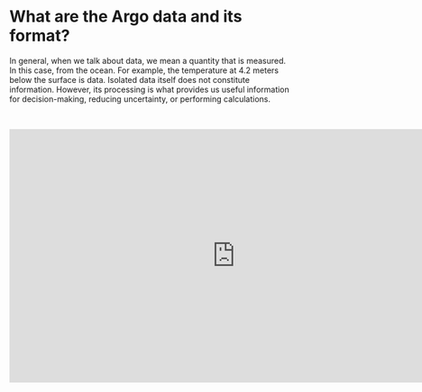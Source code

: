# What are the Argo data and its format?


In general, when we talk about data, we mean a quantity that is measured. In this case, from the ocean. For example, the temperature at 4.2 meters below the surface is data. Isolated data itself does not constitute information. However, its processing is what provides us useful information for decision-making, reducing uncertainty, or performing calculations.

&nbsp;&nbsp; <center><iframe width="800" height="450" src="https://www.youtube.com/embed/87viO_rFa5w?si=x1XK7JufA3krcXS_" title="What are the Argo data and its format?" frameborder="0" allow="accelerometer; autoplay; clipboard-write; encrypted-media; gyroscope; picture-in-picture; web-share" referrerpolicy="strict-origin-when-cross-origin" allowfullscreen></iframe></center>